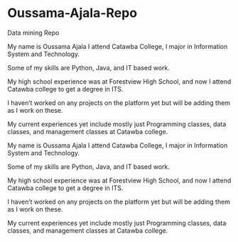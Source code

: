 # Oussama-Ajala-Repo
Data mining Repo

My name is Oussama Ajala I attend Catawba College, I major in Information System and Technology.

Some of my skills are Python, Java, and IT based work.



My high school experience was at Forestview High School, and now I attend  Catawba college to get a degree in ITS.

I haven’t worked on any projects on the platform yet but will be adding them as I work on these.

My current experiences yet include mostly just Programming classes, data classes, and management classes at Catawba college.



My name is Oussama Ajala I attend Catawba College, I major in Information System and Technology.

Some of my skills are Python, Java, and IT based work.



My high school experience was at Forestview High School, and now I attend  Catawba college to get a degree in ITS.

I haven’t worked on any projects on the platform yet but will be adding them as I work on these.

My current experiences yet include mostly just Programming classes, data classes, and management classes at Catawba college.




